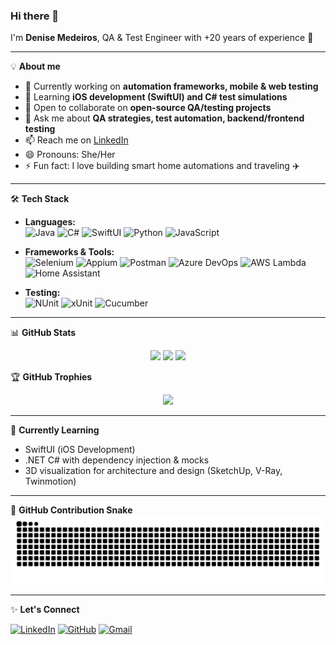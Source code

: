 ### Hi there 👋

I'm **Denise Medeiros**, QA & Test Engineer with +20 years of experience 🚀  

---

💡 **About me**
- 🔭 Currently working on **automation frameworks, mobile & web testing**
- 🌱 Learning **iOS development (SwiftUI) and C# test simulations**
- 👯 Open to collaborate on **open-source QA/testing projects**
- 💬 Ask me about **QA strategies, test automation, backend/frontend testing**
- 📫 Reach me on [LinkedIn](https://www.linkedin.com/in/denise-medeiros/)
- 😄 Pronouns: She/Her
- ⚡ Fun fact: I love building smart home automations and traveling ✈️

---
🛠️ **Tech Stack**

- **Languages:**  
![Java](https://img.shields.io/badge/Java-ED8B00?style=for-the-badge&logo=openjdk&logoColor=white)
![C#](https://img.shields.io/badge/C%23-239120?style=for-the-badge&logo=c-sharp&logoColor=white)
![SwiftUI](https://img.shields.io/badge/SwiftUI-FA7343?style=for-the-badge&logo=swift&logoColor=white)
![Python](https://img.shields.io/badge/Python-3776AB?style=for-the-badge&logo=python&logoColor=white)
![JavaScript](https://img.shields.io/badge/JavaScript-F7DF1E?style=for-the-badge&logo=javascript&logoColor=black)

- **Frameworks & Tools:**  
![Selenium](https://img.shields.io/badge/Selenium-43B02A?style=for-the-badge&logo=selenium&logoColor=white)
![Appium](https://img.shields.io/badge/Appium-663399?style=for-the-badge&logo=appium&logoColor=white)
![Postman](https://img.shields.io/badge/Postman-FF6C37?style=for-the-badge&logo=postman&logoColor=white)
![Azure DevOps](https://img.shields.io/badge/Azure_DevOps-0078D7?style=for-the-badge&logo=azure-devops&logoColor=white)
![AWS Lambda](https://img.shields.io/badge/AWS_Lambda-FF9900?style=for-the-badge&logo=amazon-aws&logoColor=white)
![Home Assistant](https://img.shields.io/badge/Home_Assistant-41BDF5?style=for-the-badge&logo=home-assistant&logoColor=white)

- **Testing:**  
![NUnit](https://img.shields.io/badge/NUnit-25A162?style=for-the-badge&logo=.net&logoColor=white)
![xUnit](https://img.shields.io/badge/xUnit-5C2D91?style=for-the-badge&logo=.net&logoColor=white)
![Cucumber](https://img.shields.io/badge/Cucumber-23D96C?style=for-the-badge&logo=cucumber&logoColor=white)

---

📊 **GitHub Stats**
<div align="center">
  <img height="180em" src="https://github-readme-stats-eight-rose-69.vercel.app/api?username=denymedeiros&show_icons=true&theme=radical&count_private=true&include_all_commits=true&rank_icon=github&cache_seconds=1800"/>
  <img height="180em" src="https://github-readme-stats-eight-rose-69.vercel.app/api/top-langs/?username=denymedeiros&layout=compact&langs_count=10&theme=radical&hide=html,css&cache_seconds=1800"/>
  <img height="180em" src="https://streak-stats.demolab.com?user=denymedeiros&theme=radical&hide_border=false&date_format=j%20M%5B%20Y%5D"/>
</div>

🏆 **GitHub Trophies**
<div align="center">
  <img src="https://github-profile-trophy.vercel.app/?username=denymedeiros&theme=radical&no-frame=false&no-bg=true&margin-w=4"/>
</div>

---

🌱 **Currently Learning**
- SwiftUI (iOS Development)  
- .NET C# with dependency injection & mocks  
- 3D visualization for architecture and design (SketchUp, V-Ray, Twinmotion)  

---

🐍 **GitHub Contribution Snake**
![Snake animation](https://github.com/denymedeiros/denymedeiros/blob/output/snake.svg)

---

✨ **Let's Connect**

[![LinkedIn](https://img.shields.io/badge/LinkedIn-0077B5?style=for-the-badge&logo=linkedin&logoColor=white)](https://www.linkedin.com/in/denise-medeiros/)
[![GitHub](https://img.shields.io/badge/GitHub-181717?style=for-the-badge&logo=github&logoColor=white)](https://github.com/denymedeiros)
[![Gmail](https://img.shields.io/badge/Gmail-D14836?style=for-the-badge&logo=gmail&logoColor=white)](mailto:denymed@gmail.com)
